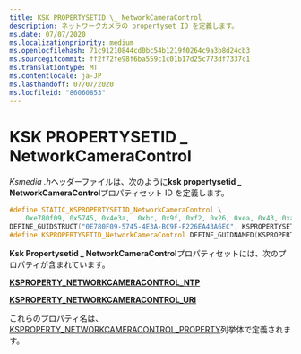 ```yaml
---
title: KSK PROPERTYSETID \_ NetworkCameraControl
description: ネットワークカメラの propertyset ID を定義します。
ms.date: 07/07/2020
ms.localizationpriority: medium
ms.openlocfilehash: 71c91210844cd0bc54b1219f0264c9a3b8d24cb3
ms.sourcegitcommit: ff2f72fe98f6ba559c1c01b17d25c773df7337c1
ms.translationtype: MT
ms.contentlocale: ja-JP
ms.lasthandoff: 07/07/2020
ms.locfileid: "86060853"
---
```

# <a name="kspropertysetid_networkcameracontrol"></a>KSK PROPERTYSETID \_ NetworkCameraControl

*Ksmedia .h*ヘッダーファイルは、次のように**ksk propertysetid \_ NetworkCameraControl**プロパティセット ID を定義します。

```cpp
#define STATIC_KSPROPERTYSETID_NetworkCameraControl \
    0xe780f09, 0x5745, 0x4e3a,  0xbc, 0x9f, 0xf2, 0x26, 0xea, 0x43, 0xa6, 0xec
DEFINE_GUIDSTRUCT("0E780F09-5745-4E3A-BC9F-F226EA43A6EC", KSPROPERTYSETID_NetworkCameraControl);
#define KSPROPERTYSETID_NetworkCameraControl DEFINE_GUIDNAMED(KSPROPERTYSETID_NetworkCameraControl)
```

**Ksk Propertysetid \_ NetworkCameraControl**プロパティセットには、次のプロパティが含まれています。

[**KSPROPERTY_NETWORKCAMERACONTROL_NTP**](https://docs.microsoft.com/windows-hardware/drivers/stream/ksproperty_networkcameracontrol_ntp)

[**KSPROPERTY_NETWORKCAMERACONTROL_URI**](https://docs.microsoft.com/windows-hardware/drivers/stream/ksproperty_networkcameracontrol_uri)

これらのプロパティ名は、 [KSPROPERTY_NETWORKCAMERACONTROL_PROPERTY](https://docs.microsoft.com/windows-hardware/drivers/ddi/ksmedia/ne-ksmedia-ksproperty_networkcameracontrol_property)列挙体で定義されます。
